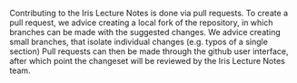Contributing to the Iris Lecture Notes is done via pull requests.
To create a pull request, we advice creating a local fork of the repository,
in which branches can be made with the suggested changes.
We advice creating small branches, that isolate individual changes
(e.g. typos of a single section)
Pull requests can then be made through the github user interface, after which
point the changeset will be reviewed by the Iris Lecture Notes team.
